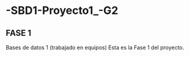 # -SBD1-Proyecto1_-G2
## FASE 1
Bases de datos 1 (trabajado en equipos)
Esta es la Fase 1 del proyecto.
